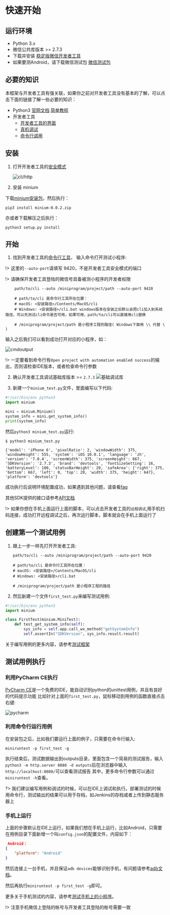 # 快速开始

## 运行环境

- Python 3.x
- 微信公共库版本 >= 2.7.3
- 下载并安装 [稳定版微信开发者工具](https://developers.weixin.qq.com/miniprogram/dev/devtools/stable.html)
- 如果要测Android，请下载微信测试包 [微信测试包](http://dldir1.qq.com/weixin/android/wechat_0x2700069A_1460.apk)

## 必要的知识

本框架与开发者工具有强关联，如果你之前对开发者工具没有基本的了解，可以点击下面的链接了解一些必要的知识：

- Python3 [官网文档](https://docs.python.org/3.0/) [简单教程](http://www.runoob.com/python3/python3-tutorial.html)
- 开发者工具
    - [开发者工具的界面](https://developers.weixin.qq.com/miniprogram/dev/devtools/page.html)
    - [真机调试](https://developers.weixin.qq.com/miniprogram/dev/devtools/remote-debug.html)
    - [命令行调用](https://developers.weixin.qq.com/miniprogram/dev/devtools/cli.html)



## 安装

1. 打开开发者工具的[安全模式](https://developers.weixin.qq.com/miniprogram/dev/devtools/settings.html#%E4%BB%A3%E7%90%86%E8%AE%BE%E7%BD%AE)

    ![cli/http](../resources/cli-http.png)

2. 安装 minium

下载[minium安装包](https://git.weixin.qq.com/minitest/minium-doc/raw/master/minium/Python/dist/minium-0.0.2.zip)，然后执行：

```shell
pip3 install minium-0.0.2.zip
```

亦或者下载解压之后执行：

```shell
python3 setup.py install
```



## 开始

1. 找到开发者工具的[命令行工具](https://developers.weixin.qq.com/miniprogram/dev/devtools/cli.html)， 输入命令打开测试小程序:

!> 这里的`--auto-port`请填写 9420，不是开发者工具安全模式的端口

!> 请确保开发者工具登陆的微信号具备被测小程序的开发者权限

```shell
    path/to/cli --auto /miniprogram/project/path --auto-port 9420

    # path/to/cli 是命令行工具所在位置：
    # macOS: <安装路径>/Contents/MacOS/cli
    # Windows: <安装路径>/cli.bat windows版本在安装之后默认会把cli加入到系统路径，可以先测试cli命令是否可用，如果可用，path/to/cli可以直接用cli替换

    # /miniprogram/project/path 是小程序工程的路径( Windows下面用 \\ 代替 \ )
```

输入之后我们可以看到成功打开对应的小程序，如：

![cmdoutput](../resources/cmdoutput.png)


!> 一定要看到命令行有`Open project with automation enabled success`的输出，否则请检查IDE版本，或者检查命令行参数

2. 确认开发者工具调试基础库版本 >= `2.7.3`
   ![基础调试库](../resources/基础调试库.png)


3. 新建一个`minium_test.py`文件，里面编写以下代码:

```python
#!/usr/bin/env python3
import minium

mini = minium.Minium()
system_info = mini.get_system_info()
print(system_info)
```
然后`python3 minium_test.py`运行:

```shell
$ python3 minium_test.py

{'model': 'iPhone 6', 'pixelRatio': 2, 'windowWidth': 375, 'windowHeight': 555, 'system': 'iOS 10.0.1', 'language': 'zh', 'version': '7.0.4', 'screenWidth': 375, 'screenHeight': 667, 'SDKVersion': '2.7.3', 'brand': 'devtools', 'fontSizeSetting': 16, 'batteryLevel': 100, 'statusBarHeight': 20, 'safeArea': {'right': 375, 'bottom': 667, 'left': 0, 'top': 20, 'width': 375, 'height': 647}, 'platform': 'devtools'}
```

成功执行后说明环境配置成功，如果遇到其他问题，请查看[faq](minium/Python/other/faq.md)

其他SDK提供的接口请参考[API文档](minium/Python/api/readme.md)

!> 如果你想在手机上面运行上面的脚本，可以点击开发者工具的`远程调试`,用手机扫码连接，成功打开远程调试之后，再次运行脚本，脚本就会在手机上面运行了



## 创建第一个测试用例

1. 跟上一步一样先打开开发者工具:
    ```shell
    path/to/cli --auto /miniprogram/project/path --auto-port 9420

    # path/to/cli 是命令行工具所在位置：
    # macOS: <安装路径>/Contents/MacOS/cli
    # Windows: <安装路径>/cli.bat

    # /miniprogram/project/path 是小程序工程的路径
    ```


2. 然后新建一个文件`first_test.py`来编写测试用例:

```python
#!/usr/bin/env python3
import minium

class FirstTest(minium.MiniTest):
    def test_get_system_info(self):
        sys_info = self.app.call_wx_method("getSystemInfo")
        self.assertIn("SDKVersion", sys_info.result.result)

```

关于编写用例的更多内容，请参考[测试框架](minium/Python/framework/framework.md)


## 测试用例执行

### 利用PyCharm CE执行
[PyCharm CE](https://www.jetbrains.com/pycharm/download)是一个免费的IDE，能自动识别python的unittest用例，并且有良好的代码提示功能
比如针对上面的`first_test.py`，鼠标移动到用例的函数直接点击右键:

![pycharm](../resources/pycharm.png)


### 利用命令行运行用例

在安装包之后，比如我们要运行上面的例子，只需要在命令行输入:
```shell
miniruntest -p first_test -g
```
执行结束后，测试数据输出到outputs目录，里面包含一个简易的测试报告，输入` python3 -m http.server 8080 -d outputs`后在浏览器中输入`http://localhost:8080/`可以查看测试报告
其中，更多命令行参数可以通过`miniruntest -h`查看。

?> 我们建议编写用例和调试的时候，可以在IDE上调试和执行。部署测试的时候用命令行，测试输出的结果可以用于存档，如Jenkins的存档或者上传到静态服务器上


### 手机上运行

上面的步骤默认在IDE上运行，如果我们想在手机上运行，比如Android，只需要在用例目录下面新增一个叫`config.json`的配置文件，内容如下：
``` json
 Android：
{
    "platform": "Android"
}
```
然后连接上一台手机，并且保证`adb devices`能够识别手机，有问题请参考[adb文档](https://developer.android.google.cn/studio/command-line/adb#devicestatus)。

然后再执行`miniruntest -p first_test -g`即可。

更多关于手机测试的内容，请参考[测试手机上的小程序](minium/Python/framework/mobile.md)。

!> 注意手机微信上登陆的帐号与开发者工具登陆的帐号需要一致











